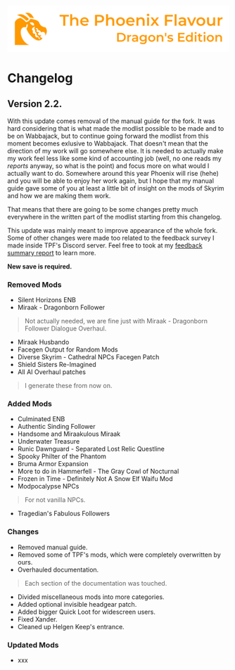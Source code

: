 ![image](images/Banner.webp)

# Changelog

## Version 2.2.

With this update comes removal of the manual guide for the fork. It was hard considering that is what made the modlist possible to be made and to be on Wabbajack, but to continue going forward the modlist from this moment becomes exlusive to Wabbajack. That doesn't mean that the direction of my work will go somewhere else. It is needed to actually make my work feel less like some kind of accounting job (well, no one reads my _reports_ anyway, so what is the point) and focus more on what would I actually want to do. Somewhere around this year Phoenix will rise (hehe) and you will be able to enjoy her work again, but I hope that my manual guide gave some of you at least a little bit of insight on the mods of Skyrim and how we are making them work.

That means that there are going to be some changes pretty much everywhere in the written part of the modlist starting from this changelog.

This update was mainly meant to improve appearance of the whole fork. Some of other changes were made too related to the feedback survey I made inside TPF's Discord server. Feel free to took at my [feedback summary report]() to learn more.

**New save is required.**

### Removed Mods

* Silent Horizons ENB
* Miraak - Dragonborn Follower
> Not actually needed, we are fine just with Miraak - Dragonborn Follower Dialogue Overhaul.
* Miraak Husbando
* Facegen Output for Random Mods
* Diverse Skyrim - Cathedral NPCs Facegen Patch
* Shield Sisters Re-Imagined
* All AI Overhaul patches
> I generate these from now on.

### Added Mods

* Culminated ENB
* Authentic Sinding Follower
* Handsome and Miraakulous Miraak
* Underwater Treasure
* Runic Dawnguard - Separated Lost Relic Questline
* Spooky Philter of the Phantom
* Bruma Armor Expansion
* More to do in Hammerfell - The Gray Cowl of Nocturnal
* Frozen in Time - Definitely Not A Snow Elf Waifu Mod
* Modpocalypse NPCs
> For not vanilla NPCs.
* Tragedian's Fabulous Followers

### Changes

* Removed manual guide.
* Removed some of TPF's mods, which were completely overwritten by ours.
* Overhauled documentation.
> Each section of the documentation was touched.
* Divided miscellaneous mods into more categories. 
* Added optional invisible headgear patch.
* Added bigger Quick Loot for widescreen users.
* Fixed Xander.
* Cleaned up Helgen Keep's entrance. 

### Updated Mods

* xxx
